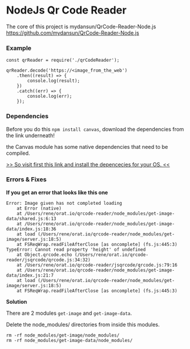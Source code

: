
# NodeJs Qr Code Reader

The core of this project is mydansun/QrCode-Reader-Node.js https://github.com/mydansun/QrCode-Reader-Node.js

### Example

```
const qrReader = require('./qrCodeReader');

qrReader.decode('https://<image_from_the_web')
	.then((result) => {
		console.log(result);
	})
	.catch((err) => {
		console.log(err);
	});
```


### Dependencies

Before you do this `npm install canvas`, download the dependencies from the link underneath!

the Canvas module has some native dependencies that need to be compiled.

[>> So visit first this link and install the depencecies for your OS. <<](https://www.npmjs.com/package/canvas#installation)

### Errors & Fixes

**If you get an error that looks like this one**

```
Error: Image given has not completed loading
    at Error (native)
    at /Users/rene/orat.io/qrcode-reader/node_modules/get-image-data/shared.js:6:13
    at /Users/rene/orat.io/qrcode-reader/node_modules/get-image-data/index.js:18:36
    at load (/Users/rene/orat.io/qrcode-reader/node_modules/get-image/server.js:18:5)
    at FSReqWrap.readFileAfterClose [as oncomplete] (fs.js:445:3)
TypeError: Cannot read property 'height' of undefined
    at Object.qrcode.echo (/Users/rene/orat.io/qrcode-reader/jsqrcode/qrcode.js:34:32)
    at /Users/rene/orat.io/qrcode-reader/jsqrcode/qrcode.js:79:16
    at /Users/rene/orat.io/qrcode-reader/node_modules/get-image-data/index.js:21:7
    at load (/Users/rene/orat.io/qrcode-reader/node_modules/get-image/server.js:18:5)
    at FSReqWrap.readFileAfterClose [as oncomplete] (fs.js:445:3)
```

**Solution**

There are 2 modules `get-image` and `get-image-data`.

Delete the node_modules/ directories from inside this modules.

```
rm -rf node_modules/get-image/node_modules/
rm -rf node_modules/get-image-data/node_modules/
```
